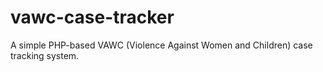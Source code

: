 # vawc-case-tracker
A simple PHP-based VAWC (Violence Against Women and Children) case tracking system.
